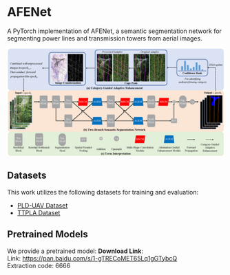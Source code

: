 
# AFENet

A PyTorch implementation of AFENet, a semantic segmentation network for segmenting power lines and transmission towers from aerial images.

![AFENet](AFENet.png)


## Datasets

This work utilizes the following datasets for training and evaluation:
*   [PLD-UAV Dataset](https://github.com/SnorkerHeng/PLD-UAV)
*   [TTPLA Dataset](https://github.com/R3ab/ttpla_dataset.git)

## Pretrained Models

We provide a pretrained model:
**Download Link**:  
Link: https://pan.baidu.com/s/1-gTRECoMET65Lq1gGTybcQ  
Extraction code: 6666

